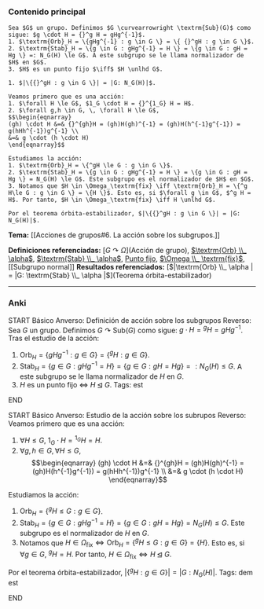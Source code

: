 ### Contenido principal

```ad-Formal
Sea $G$ un grupo. Definimos $G \curvearrowright \textrm{Sub}(G)$ como sigue: $g \cdot H = {}^g H = gHg^{-1}$.
1. $\textrm{Orb}_H = \{gHg^{-1} : g \in G \} = \{ {}^gH : g \in G \}$.
2. $\textrm{Stab}_H = \{g \in G : gHg^{-1} = H \} = \{g \in G : gH = Hg \} =: N_G(H) \le G$. A este subgrupo se le llama normalizador de $H$ en $G$.
3. $H$ es un punto fijo $\iff$ $H \unlhd G$.
```

```ad-note
1. $|\{{}^gH : g \in G \}| = |G: N_G(H)|$.
```

```ad-proof
Veamos primero que es una acción:
1. $\forall H \le G$, $1_G \cdot H = {}^{1_G} H = H$.
2. $\forall g,h \in G, \, \forall H \le G$,
$$\begin{eqnarray}
(gh) \cdot H &=& {}^{gh}H = (gh)H(gh)^{-1} = (gh)H(h^{-1}g^{-1}) = g(hHh^{-1})g^{-1} \\
&=& g \cdot (h \cdot H)
\end{eqnarray}$$

Estudiamos la acción:
1. $\textrm{Orb}_H = \{^gH \le G : g \in G \}$.
2. $\textrm{Stab}_H = \{g \in G : gHg^{-1} = H \} = \{g \in G : gH = Hg \} = N_G(H) \le G$. Este subgrupo es el normalizador de $H$ en $G$.
3. Notamos que $H \in \Omega_\textrm{fix} \iff \textrm{Orb}_H = \{^g H\le G : g \in G \} = \{H \}$. Esto es, si $\forall g \in G$, $^g H = H$. Por tanto, $H \in \Omega_\textrm{fix} \iff H \unlhd G$.

Por el teorema órbita-estabilizador, $|\{{}^gH : g \in G \}| = |G: N_G(H)|$.
```


**Tema:** [[Acciones de grupos#6. La acción sobre los subgrupos.]]

**Definiciones referenciadas:** [$G \curvearrowright \Omega$](Acción de grupo), [$\textrm{Orb} \\_ \alpha$](Órbita), [$\textrm{Stab} \\_ \alpha$](Estabilizador), [Punto fijo](Estabilizador), [$\Omega \\_ \textrm{fix}$](Órbita), [[Subgrupo normal]]
**Resultados referenciados:** [$|\textrm{Orb} \\_ \alpha | = |G: \textrm{Stab} \\_ \alpha |$](Teorema órbita-estabilizador)

---
### Anki

START
Básico
Anverso: Definición de acción sobre los subgrupos
Reverso: Sea $G$ un grupo. Definimos $G \curvearrowright \textrm{Sub}(G)$ como sigue: $g \cdot H = {}^g H = gHg^{-1}$. Tras el estudio de la acción:
1. $\textrm{Orb}_H = \{gHg^{-1} : g \in G \} = \{ {}^gH : g \in G \}$.
2. $\textrm{Stab}_H = \{g \in G : gHg^{-1} = H \} = \{g \in G : gH = Hg \} =: N_G(H) \le G$. A este subgrupo se le llama normalizador de $H$ en $G$.
3. $H$ es un punto fijo $\iff$ $H \unlhd G$.
Tags: est
<!--ID: 1731931805075-->
END

START
Básico
Anverso: Estudio de la acción sobre los subrupos
Reverso: Veamos primero que es una acción:
1. $\forall H \le G$, $1_G \cdot H = {}^{1_G} H = H$.
2. $\forall g,h \in G, \, \forall H \le G$,
$$\begin{eqnarray}
(gh) \cdot H &=& {}^{gh}H = (gh)H(gh)^{-1} = (gh)H(h^{-1}g^{-1}) = g(hHh^{-1})g^{-1} \\
&=& g \cdot (h \cdot H)
\end{eqnarray}$$

Estudiamos la acción:
1. $\textrm{Orb}_H = \{^gH \le G : g \in G \}$.
2. $\textrm{Stab}_H = \{g \in G : gHg^{-1} = H \} = \{g \in G : gH = Hg \} = N_G(H) \le G$. Este subgrupo es el normalizador de $H$ en $G$.
3. Notamos que $H \in \Omega_\textrm{fix} \iff \textrm{Orb}_H = \{^g H\le G : g \in G \} = \{H \}$. Esto es, si $\forall g \in G$, $^g H = H$. Por tanto, $H \in \Omega_\textrm{fix} \iff H \unlhd G$.

Por el teorema órbita-estabilizador, $|\{{}^gH : g \in G \}| = |G: N_G(H)|$.
Tags: dem est
<!--ID: 1731931805085-->
END

